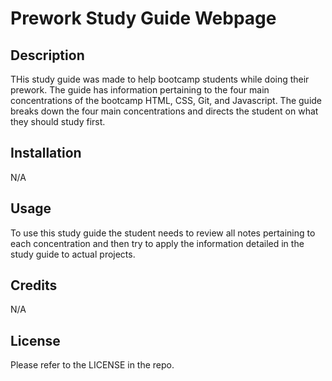 # Prework Study Guide Webpage

## Description
THis study guide was made to help bootcamp students while doing their prework. The guide has information pertaining to the four main concentrations of the bootcamp HTML, CSS, Git, and Javascript. The guide breaks down the four main concentrations and directs the student on what they should study first.

## Installation
N/A

## Usage
To use this study guide the student needs to review all notes pertaining to each concentration and then try to apply the information detailed in the study guide to actual projects.

## Credits
N/A

## License
Please refer to the LICENSE in the repo.

